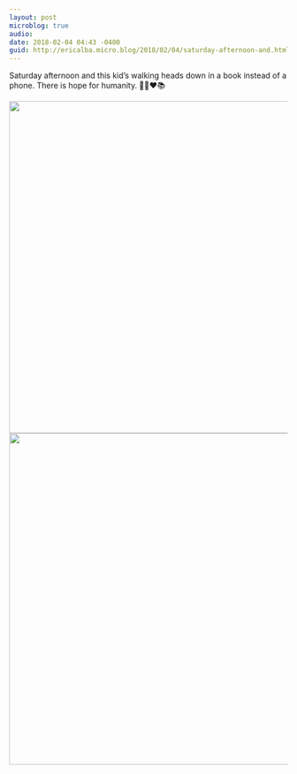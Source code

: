```yaml
---
layout: post
microblog: true
audio: 
date: 2018-02-04 04:43 -0400
guid: http://ericalba.micro.blog/2018/02/04/saturday-afternoon-and.html
---
```

Saturday afternoon and this kid’s walking heads down in a book instead of a phone. There is hope for humanity. 🤙📖❤️📚

<img src="http://micro.ericalba.com/uploads/2018/cf0b8151a9.jpg" width="600" height="600" /><img src="http://micro.ericalba.com/uploads/2018/cb13a93b23.jpg" width="600" height="599" />
